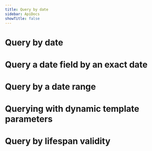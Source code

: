 ```yaml
---
title: Query by date
sidebar: ApiDocs
showTitle: false
---
```


# Query by date

# Query a date field by an exact date

# Query by a date range

# Querying with dynamic template parameters

# Query by lifespan validity
